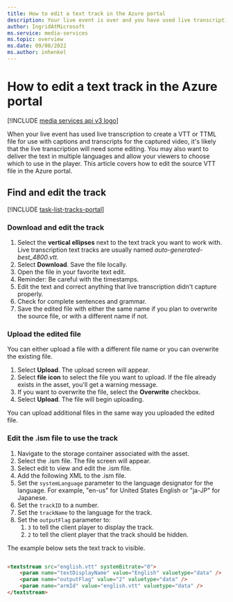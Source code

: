 ```yaml
---
title: How to edit a text track in the Azure portal
description: Your live event is over and you have used live transcription to create a VTT or TTML file for use with captions and transcripts for the captured video.  However, the live transcription will likely need some editing.  You may later want to deliver the text in multiple languages and allow your viewers to choose which to use in the player.  This article covers how to edit the source VTT file in the Azure portal.
author: IngridAtMicrosoft
ms.service: media-services
ms.topic: overview
ms.date: 09/08/2022
ms.author: inhenkel
---
```


# How to edit a text track in the Azure portal

[!INCLUDE [media services api v3 logo](./includes/v3-hr.md)]

When your live event has used live transcription to create a VTT or TTML file for use with captions and transcripts for the captured video, it's likely that the live transcription will need some editing.  You may also want to deliver the text in multiple languages and allow your viewers to choose which to use in the player.  This article covers how to edit the source VTT file in the Azure portal.

## Find and edit the track

[!INCLUDE [task-list-tracks-portal](includes/task-list-tracks-portal.md)]

### Download and edit the track

1. Select the **vertical ellipses** next to the text track you want to work with. Live transcription text tracks are usually named *auto-generated-best_4800.vtt*.
1. Select **Download**. Save the file locally.
1. Open the file in your favorite text edit.
1. Reminder: Be careful with the timestamps.
1. Edit the text and correct anything that live transcription didn't capture properly.
1. Check for complete sentences and grammar.
1. Save the edited file with either the same name if you plan to overwrite the source file, or with a different name if not.

### Upload the edited file

You can either upload a file with a different file name or you can overwrite the existing file.

1. Select **Upload**. The upload screen will appear.
1. Select **file icon** to select the file you want to upload. If the file already exists in the asset, you'll get a warning message.
1. If you want to overwrite the file, select the **Overwrite** checkbox.
1. Select **Upload**. The file will begin uploading.

You can upload additional files in the same way you uploaded the edited file.

### Edit the .ism file to use the track

1. Navigate to the storage container associated with the asset.
1. Select the .ism file.  The file screen will appear.
1. Select edit to view and edit the .ism file.
1. Add the following XML to the .ism file.
1. Set the `systemLanguage` parameter to the language designator for the language. For example, "en-us" for United States English or "ja-JP" for Japanese.
1. Set the `trackID` to a number.
1. Set the `trackName` to the language for the track.
1. Set the `outputFlag` parameter to:
    1. `3` to tell the client player to display the track.
    1. `2` to tell the client player that the track should be hidden.

The example below sets the text track to visible.

```html

<textstream src="english.vtt" systemBitrate="0">
    <param name="textDisplayName" value="English" valuetype="data" />
    <param name="outputFlag" value="2" valuetype="data" />
    <param name="armId" value="english.vtt" valuetype="data" />
</textstream>

```
